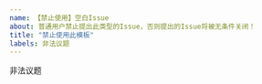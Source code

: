 ```yaml
---
name: 【禁止使用】空白Issue
about: 普通用户禁止提出此类型的Issue，否则提出的Issue将被无条件关闭！
title: "禁止使用此模板"
labels: 非法议题
---
```

非法议题
